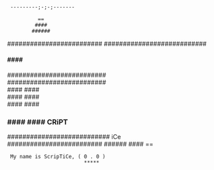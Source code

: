      ---------;-;-;-------
                                                             
              ==
             ####
            ######
   #########################
  ###########################                  
  ####       ####        ###                  
  ####       ####                              
  ####       ####                              
  ####       ####                              
  ##########################                  
   ##########################                  
             ####        ####                  
             ####        ####                             
             ####        ####                                    
   ###       ####        #### CRiPT             
  ###########################    iCe               
   #########################
            ######
             ####
              ==
              
     My name is ScripTiCe, ( 0 . 0 )
                             *****
